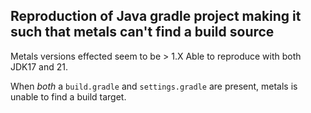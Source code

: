 ## Reproduction of Java gradle project making it such that metals can't find a build source

Metals versions effected seem to be > 1.X
Able to reproduce with both JDK17 and 21.

When _both_ a `build.gradle` and `settings.gradle` are present, metals is unable to find a build target.